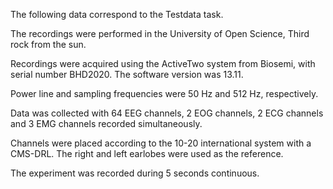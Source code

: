 The following data correspond to the Testdata task. 

The recordings were performed in the University of Open Science,  Third rock from the sun.

Recordings were acquired using the ActiveTwo system from Biosemi, with serial number BHD2020. The software version was 13.11. 

Power line and sampling frequencies were 50 Hz and 512 Hz, respectively. 

Data was collected with 64 EEG channels, 2 EOG channels, 
2 ECG channels and 3 EMG channels recorded simultaneously.

Channels were placed according to the 10-20 international system with a CMS-DRL. The right and left earlobes were used as the reference.

The experiment was recorded during 5 seconds continuous.
 